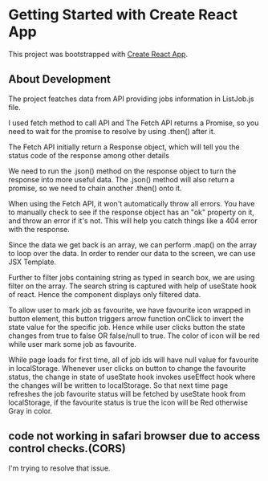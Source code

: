 # Getting Started with Create React App

This project was bootstrapped with [Create React App](https://github.com/facebook/create-react-app).

## About Development

The project featches data from API providing jobs information in ListJob.js file. 

I used fetch method to call API and The Fetch API returns a Promise, so you need to wait for the promise to resolve by using .then() after it.

The Fetch API initially return a Response object, which will tell you the status code of the response among other details

We need to run the .json() method on the response object to turn the response into more useful data. The .json() method will also return a promise, so we need to chain another .then() onto it.

When using the Fetch API, it won't automatically throw all errors. You have to manually check to see if the response object has an "ok" property on it, and throw an error if it's not. This will help you catch things like a 404 error with the response.

Since the data we get back is an array, we can perform .map() on the array to loop over the data. 
In order to render our data to the screen, we can use JSX Template.

Further to filter jobs containing string as typed in search box, we are using filter on the array. The search string is captured with help of useState hook of react. Hence the component displays only filtered data.

To allow user to mark job as favourite, we have favourite icon wrapped in button element, this button triggers arrow function onClick to invert the state value for the specific job. Hence while user clicks button the state changes from true to false OR false/null to true. The color of icon will be red while user mark some job as favourite.

While page loads for first time, all of job ids will have null value for favourite in localStorage. Whenever user clicks on button to change the favourite status, the change in state of useState hook invokes useEffect hook where the changes will be written to localStorage. So that next time page refreshes the job favourite status will be fetched by useState hook from localStorage, if the favourite status is true the icon will be Red otherwise Gray in color.


## code not working in safari browser due to access control checks.(CORS)
I'm trying to resolve that issue.
